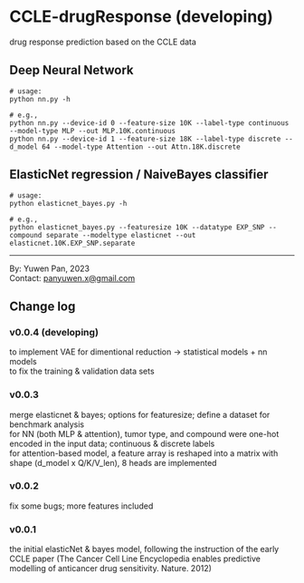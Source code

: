 # CCLE-drugResponse (developing)
drug response prediction based on the CCLE data

## Deep Neural Network   

```shell
# usage:
python nn.py -h
```

```shell
# e.g., 
python nn.py --device-id 0 --feature-size 10K --label-type continuous --model-type MLP --out MLP.10K.continuous
python nn.py --device-id 1 --feature-size 18K --label-type discrete --d_model 64 --model-type Attention --out Attn.18K.discrete
```


## ElasticNet regression / NaiveBayes classifier 

```shell
# usage:
python elasticnet_bayes.py -h
```

```shell
# e.g., 
python elasticnet_bayes.py --featuresize 10K --datatype EXP_SNP --compound separate --modeltype elasticnet --out elasticnet.10K.EXP_SNP.separate
```

---
By: Yuwen Pan, 2023  
Contact: [panyuwen.x@gmail.com](mailto:panyuwen.x@gmail.com)    


## Change log
### v0.0.4 (developing)

to implement VAE for dimentional reduction -> statistical models + nn models    
to fix the training & validation data sets    

### v0.0.3

merge elasticnet & bayes; options for featuresize; define a dataset for benchmark analysis    
for NN (both MLP & attention), tumor type, and compound were one-hot encoded in the input data; continuous & discrete labels    
for attention-based model, a feature array is reshaped into a matrix with shape (d_model x Q/K/V_len), 8 heads are implemented    

### v0.0.2

fix some bugs; more features included


### v0.0.1

the initial elasticNet & bayes model, following the instruction of the early CCLE paper (The Cancer Cell Line Encyclopedia enables predictive modelling of anticancer drug sensitivity. Nature. 2012)   

